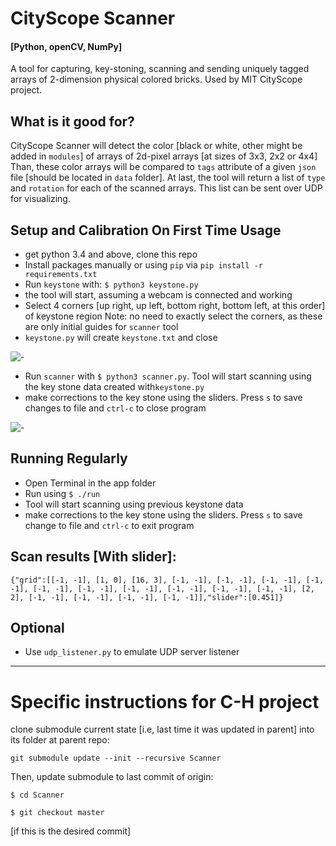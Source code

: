 # CityScope Scanner

#### [Python, openCV, NumPy]

A tool for capturing, key-stoning, scanning and sending uniquely tagged arrays of 2-dimension physical colored bricks. Used by MIT CityScope project.

## What is it good for?

CityScope Scanner will detect the color [black or white, other might be added in `modules`] of arrays of 2d-pixel arrays [at sizes of 3x3, 2x2 or 4x4] Than, these color arrays will be compared to `tags` attribute of a given `json` file [should be located in `data` folder]. At last, the tool will return a list of `type` and `rotation` for each of the scanned arrays. This list can be sent over UDP for visualizing.

## Setup and Calibration On First Time Usage

- get python 3.4 and above, clone this repo
- Install packages manually or using `pip` via `pip install -r requirements.txt`
- Run `keystone` with: `$ python3 keystone.py`
- the tool will start, assuming a webcam is connected and working
- Select 4 corners [up right, up left, bottom right, bottom left, at this order] of keystone region
  Note: no need to exactly select the corners, as these are only initial guides for `scanner` tool
- `keystone.py` will create `keystone.txt` and close

![-](scanner/IMG/keystone.gif "keystone")

- Run `scanner` with `$ python3 scanner.py`. Tool will start scanning using the key stone data created with`keystone.py`
- make corrections to the key stone using the sliders. Press `s` to save changes to file and `ctrl-c` to close program

![-](scanner/IMG/scanner.gif "keystone")

## Running Regularly

- Open Terminal in the app folder
- Run using `$ ./run`
- Tool will start scanning using previous keystone data
- make corrections to the key stone using the sliders. Press `s` to save change to file and `ctrl-c` to exit program

## Scan results [With slider]:

```
{"grid":[[-1, -1], [1, 0], [16, 3], [-1, -1], [-1, -1], [-1, -1], [-1, -1], [-1, -1], [-1, -1], [-1, -1], [-1, -1], [-1, -1], [-1, -1], [2, 2], [-1, -1], [-1, -1], [-1, -1], [-1, -1]],"slider":[0.451]}

```

## Optional

- Use `udp_listener.py` to emulate UDP server listener

---

# Specific instructions for C-H project

clone submodule current state [i.e, last time it was updated in parent] into its folder at parent repo:

`git submodule update --init --recursive Scanner`

Then, update submodule to last commit of origin:

`$ cd Scanner`

`$ git checkout master`

[if this is the desired commit]
